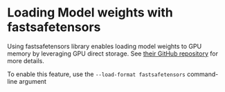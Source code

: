 Loading Model weights with fastsafetensors
===================================================================

Using fastsafetensors library enables loading model weights to GPU memory by leveraging GPU direct storage. See [their GitHub repository](https://github.com/foundation-model-stack/fastsafetensors) for more details.

To enable this feature, use the `--load-format fastsafetensors` command-line argument
